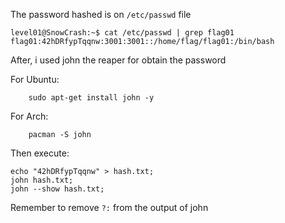 The password hashed is on `/etc/passwd` file

``` shell
level01@SnowCrash:~$ cat /etc/passwd | grep flag01
flag01:42hDRfypTqqnw:3001:3001::/home/flag/flag01:/bin/bash
```

After, i used john the reaper for obtain the password

For Ubuntu:

``` shell
    sudo apt-get install john -y
```

For Arch:

``` shell
    pacman -S john
```

Then execute:

``` shell
echo "42hDRfypTqqnw" > hash.txt;
john hash.txt;
john --show hash.txt;
```

Remember to remove `?:` from the output of john
